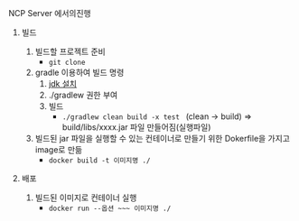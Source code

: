 NCP Server 에서의진행
1. 빌드
	1. 빌드할 프로젝트 준비
		- `git clone`
	2. gradle 이용하여 빌드 명령
		1. [jdk 설치](obsidian://open?vault=organism.docs&file=DevOps%2FDocker%2F%EB%B0%B0%ED%8F%AC%2Fjdk%20%ED%99%98%EA%B2%BD%EB%B3%80%EC%88%98%20%EC%84%A4%EC%A0%95)
		2. ./gradlew 권한 부여
		3. 빌드
			- `./gradlew clean build -x test ` (clean -> build)
		=> build/libs/xxxx.jar 파일 만들어짐(실행파일)
	3. 빌드된 jar 파일을 실행할 수 있는 컨테이너로 만들기 위한 Dokerfile을 가지고 image로 만듦
		- `docker build -t 이미지명 ./`

2. 배포
	1. 빌드된 이미지로 컨테이너 실행
		- `docker run --옵션 ~~~ 이미지명 ./`